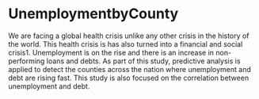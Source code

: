 # UnemploymentbyCounty

We are facing a global health crisis unlike any other crisis in the history of the world. This health crisis is has also turned into a financial and social crisis1. Unemployment is on the rise and there is an increase in non-performing loans and debts. As part of this study, predictive analysis is applied to detect the counties across the nation where unemployment and debt are rising fast. This study is also focused on the correlation between unemployment and debt.

